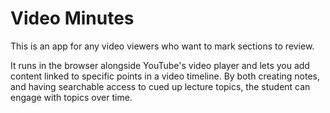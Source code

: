 # Video Minutes

This is an app for any video viewers who want to mark sections to review.

It runs in the browser alongside YouTube's video player and lets you add content linked to specific points in a video timeline.
By both creating notes, and having searchable access to cued up lecture topics, the student can engage with topics over time.
